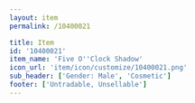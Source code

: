 ```yaml
---
layout: item
permalink: /10400021

title: Item
id: '10400021'
item_name: 'Five O''Clock Shadow'
icon_url: 'item/icon/customize/10400021.png'
sub_header: ['Gender: Male', 'Cosmetic']
footer: ['Untradable, Unsellable']
---
```

